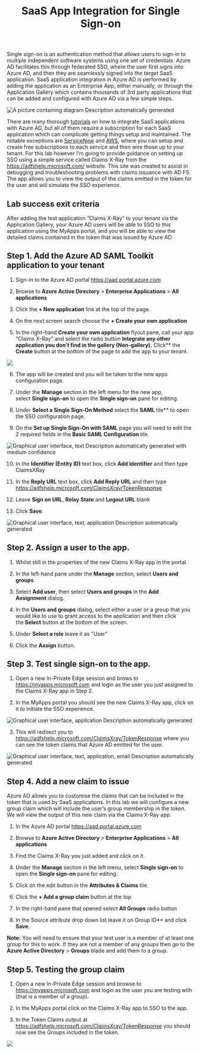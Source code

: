 ﻿---
id: saasapp
title: SaaS App Integration for Single Sign-on
sidebar_label: SaaS App Integration
slug: /saasapp
---



Single sign-on is an authentication method that allows users to sign-in to multiple independent software systems using one set of credentials. Azure AD facilitates this through federated SSO, where the user first signs into Azure AD, and then they are seamlessly signed into the target SaaS application. SaaS application integration in Azure AD is performed by adding the application as an Enterprise App, either manually, or through the Application Gallery which contains thousands of 3rd party applications that can be added and configured with Azure AD via a few simple steps.


![A picture containing diagram Description automatically generated](img/saasapp.001.png)

There are many thorough [tutorials](https://learn.microsoft.com/en-us/azure/active-directory/saas-apps/tutorial-list) on how to integrate SaaS applications with Azure AD, but all of them require a subscription for each SaaS application which can complicate getting things setup and maintained. The notable exceptions are [ServiceNow](https://learn.microsoft.com/en-us/azure/active-directory/saas-apps/servicenow-tutorial) and [AWS](https://learn.microsoft.com/en-us/azure/active-directory/saas-apps/amazon-web-service-tutorial), where you can setup and create free subscriptions to each service and then wire those up to your tenant. For this lab however I’m going to provide guidance on setting up SSO using a simple service called Claims X-Ray from the <https://adfshelp.microsoft.com/> website. This site was created to assist in debugging and troubleshooting problems with claims issuance with AD FS. The app allows you to view the output of the claims emitted in the token for the user and will simulate the SSO experience.
##
## Lab success exit criteria
After adding the test application “Claims X-Ray” to your tenant via the Application Gallery, your Azure AD users will be able to SSO to this application using the MyApps portal, and you will be able to view the detailed claims contained in the token that was issued by Azure AD.

## Step 1.  Add the Azure AD SAML Toolkit application to your tenant
1. Sign-in to the Azure AD portal <https://aad.portal.azure.com>

1. Browse to **Azure Active Directory** > **Enterprise Applications** > **All applications**
1. Click the **+ New application** link at the top of the page.
1. On the next screen search choose the **+ Create your own application**
1. In the right-hand **Create your own application** flyout pane, call your app “Claims X-Ray” and select the radio button **Integrate any other application you don't find in the gallery (Non-gallery).** Click** the **Create** button at the bottom of the page to add the app to your tenant.

![](img/saasapp.002.png)

6. The app will be created and you will be taken to the new apps configuration page.

1. Under the **Manage** section in the left menu for the new app, select **Single sign-on** to open the **Single sign-on** pane for editing.
1. Under **Select a Single Sign-On Method** select the **SAML** tile** to open the SSO configuration page. 
1. On the **Set up Single Sign-On with SAML** page you will need to edit the 2 required fields in the **Basic SAML Configuration** tile.

![Graphical user interface, text Description automatically generated with medium confidence](img/saasapp.003.png)

10. In the **Identifier (Entity ID)** text box, click **Add Identifier** and then type ClaimsXRay 

1. In the **Reply URL** text box, click **Add Reply URL** and then type <https://adfshelp.microsoft.com/ClaimsXray/TokenResponse>
1. Leave **Sign on URL**, **Relay State** and **Logout URL** blank
1. Click **Save**.

![Graphical user interface, text, application Description automatically generated](img/saasapp.004.png)


## Step 2. Assign a user to the app.
1. Whilst still in the properties of the new Claims X-Ray app in the portal.

1. In the left-hand pane under the **Manage** section, select **Users and groups**.
1. Select **Add user**, then select **Users and groups** in the **Add Assignment** dialog.
1. In the **Users and groups** dialog, select either a user or a group that you would like to use to grant access to the application and then click the **Select** button at the bottom of the screen.
1. Under **Select a role** leave it as "User"
1. Click the **Assign** button.

## Step 3. Test single sign-on to the app.
1. Open a new In-Private Edge session and brows to <https://myapps.microsoft.com> and login as the user you just assigned to the Claims X-Ray app in Step 2.

1. In the MyApps portal you should see the new Claims X-Ray app, click on it to initiate the SSO experience.

![Graphical user interface, application Description automatically generated](img/saasapp.005.png)

3. This will redirect you to <https://adfshelp.microsoft.com/ClaimsXray/TokenResponse> where you can see the token claims that Azure AD emitted for the user.

![Graphical user interface, text, application, email Description automatically generated](img/saasapp.006.png)

## Step 4. Add a new claim to issue
Azure AD allows you to customise the claims that can be included in the token that is used by SaaS applications. In this lab we will configure a new group claim which will include the user’s group membership in the token. We will view the output of this new claim via the Claims X-Ray app.

1. In the Azure AD portal <https://aad.portal.azure.com>

1. Browse to **Azure Active Directory** > **Enterprise Applications** > **All applications**
1. Find the Claims X-Ray you just added and click on it.
1. Under the **Manage** section in the left menu, select **Single sign-on** to open the **Single sign-on** pane for editing.
1. Click on the edit button in the **Attributes & Claims** tile.
1. Click the **+ Add a group claim** button at the top
1. In the right-hand pane that opened select **All Groups** radio button
1. In the Source attribute drop down list leave it on Group ID** and click **Save.**

**Note:** You will need to ensure that your test user is a member of at least one group for this to work. If they are not a member of any groups then go to the **Azure Active Directory** > **Groups** blade and add them to a group.

## Step 5. Testing the group claim
1. Open a new In-Private Edge session and browse to <https://myapps.microsoft.com> and login as the user you are testing with (that is a member of a group).

1. In the MyApps portal click on the Claims X-Ray app to SSO to the app.
1. In the Token Claims output at <https://adfshelp.microsoft.com/ClaimsXray/TokenResponse> you should now see the Groups included in the token.

![](img/saasapp.007.png)







